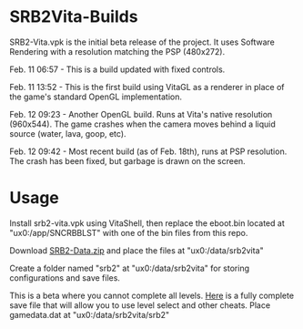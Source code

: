 # SRB2Vita-Builds

SRB2-Vita.vpk is the initial beta release of the project. It uses Software Rendering with a resolution matching the PSP (480x272).

Feb. 11 06:57 - This is a build updated with fixed controls.

Feb. 11 13:52 - This is the first build using VitaGL as a renderer in place of the game's standard OpenGL implementation.

Feb. 12 09:23 - Another OpenGL build. Runs at Vita's native resolution (960x544). The game crashes when the camera moves behind a liquid source (water, lava, goop, etc).

Feb. 12 09:42 - Most recent build (as of Feb. 18th), runs at PSP resolution. The crash has been fixed, but garbage is drawn on the screen.

# Usage
Install srb2-vita.vpk using VitaShell, then replace the eboot.bin located at "ux0:/app/SNCRBBLST" with one of the bin files from this repo.

Download [SRB2-Data.zip](https://downloads.devkitpro.org/srb2_data.zip) and place the files at "ux0:/data/srb2vita"

Create a folder named "srb2" at "ux0:/data/srb2vita" for storing configurations and save files.

This is a beta where you cannot complete all levels. [Here](https://cdn.discordapp.com/attachments/400692448902512650/547142675216990211/gamedata.dat) is a fully complete save file that will allow you to use level select and other cheats. Place gamedata.dat at "ux0:/data/srb2vita/srb2"
